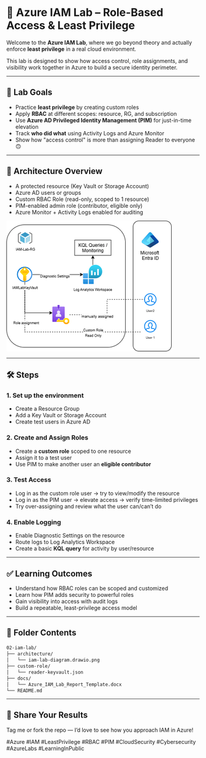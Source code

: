 
# 🔐 Azure IAM Lab – Role-Based Access & Least Privilege

Welcome to the **Azure IAM Lab**, where we go beyond theory and actually enforce **least privilege** in a real cloud environment.

This lab is designed to show how access control, role assignments, and visibility work together in Azure to build a secure identity perimeter.

---

## 🎯 Lab Goals

- Practice **least privilege** by creating custom roles
- Apply **RBAC** at different scopes: resource, RG, and subscription
- Use **Azure AD Privileged Identity Management (PIM)** for just-in-time elevation
- Track **who did what** using Activity Logs and Azure Monitor
- Show how "access control" is more than assigning Reader to everyone 🙃

---

## 🧱 Architecture Overview

- A protected resource (Key Vault or Storage Account)
- Azure AD users or groups
- Custom RBAC Role (read-only, scoped to 1 resource)
- PIM-enabled admin role (contributor, eligible only)
- Azure Monitor + Activity Logs enabled for auditing

![Architecture Diagram](./architecture/iam-lab-diagram.drawio.png)

---

## 🛠️ Steps

### 1. Set up the environment

- Create a Resource Group
- Add a Key Vault or Storage Account
- Create test users in Azure AD

### 2. Create and Assign Roles

- Create a **custom role** scoped to one resource
- Assign it to a test user
- Use PIM to make another user an **eligible contributor**

### 3. Test Access

- Log in as the custom role user → try to view/modify the resource
- Log in as the PIM user → elevate access → verify time-limited privileges
- Try over-assigning and review what the user can/can’t do

### 4. Enable Logging

- Enable Diagnostic Settings on the resource
- Route logs to Log Analytics Workspace
- Create a basic **KQL query** for activity by user/resource

---

## ✅ Learning Outcomes

- Understand how RBAC roles can be scoped and customized
- Learn how PIM adds security to powerful roles
- Gain visibility into access with audit logs
- Build a repeatable, least-privilege access model

---

## 📁 Folder Contents

```
02-iam-lab/
├── architecture/
│   └── iam-lab-diagram.drawio.png
├── custom-role/
│   └── reader-keyvault.json
├── docs/
│   └── Azure_IAM_Lab_Report_Template.docx
└── README.md
```

---

## 💬 Share Your Results

Tag me or fork the repo — I’d love to see how you approach IAM in Azure!  


#Azure #IAM #LeastPrivilege #RBAC #PIM #CloudSecurity #Cybersecurity #AzureLabs #LearningInPublic
